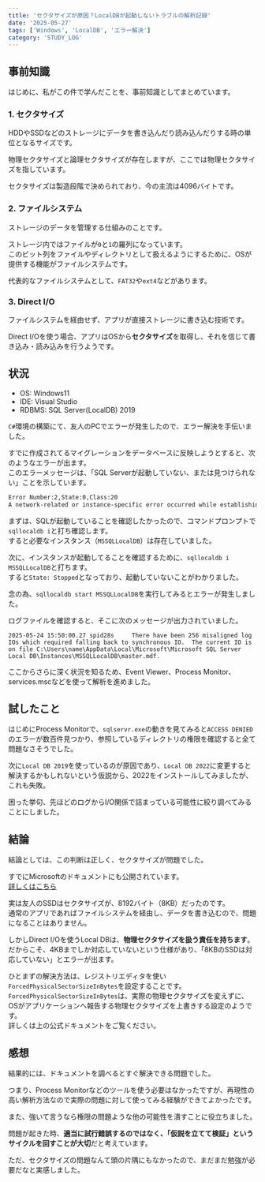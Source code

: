 ```yaml
---
title: 'セクタサイズが原因？LocalDBが起動しないトラブルの解析記録'
date: '2025-05-27'
tags: ['Windows', 'LocalDB', 'エラー解決']
category: 'STUDY_LOG'
---
```


## 事前知識

はじめに、私がこの件で学んだことを、事前知識としてまとめています。

### 1. セクタサイズ

HDDやSSDなどのストレージにデータを書き込んだり読み込んだりする時の単位となるサイズです。

物理セクタサイズと論理セクタサイズが存在しますが、ここでは物理セクタサイズを指しています。

セクタサイズは製造段階で決められており、今の主流は4096バイトです。

### 2. ファイルシステム

ストレージのデータを管理する仕組みのことです。

ストレージ内ではファイルが`0`と`1`の羅列になっています。  
このビット列をファイルやディレクトリとして扱えるようにするために、OSが提供する機能がファイルシステムです。

代表的なファイルシステムとして、`FAT32`や`ext4`などがあります。

### 3. Direct I/O

ファイルシステムを経由せず、アプリが直接ストレージに書き込む技術です。

Direct I/Oを使う場合、アプリはOSから**セクタサイズ**を取得し、それを信じて書き込み・読み込みを行うようです。

## 状況

- OS: Windows11
- IDE: Visual Studio
- RDBMS: SQL Server(LocalDB) 2019

`C#`環境の構築にて、友人のPCでエラーが発生したので、エラー解決を手伝いました。

すでに作成されてるマイグレーションをデータベースに反映しようとすると、次のようなエラーが出ます。  
このエラーメッセージは、「SQL Serverが起動していない、または見つけられない」ことを示しています。

```txt
Error Number:2,State:0,Class:20
A network-related or instance-specific error occurred while establishing a connection to SQL Server. The server was not found or was not accessible. Verify that the instance name is correct and that SQL Server is configured to allow remote connections. (provider: SQL Network Interfaces, error: 52 - Unable to locate a Local Database Runtime installation. Verify that SQL Server Express is properly installed and that the Local Database Runtime feature is enabled.)
```

まずは、SQLが起動していることを確認したかったので、コマンドプロンプトで`sqllocaldb i`と打ち確認します。  
すると必要なインスタンス（`MSSQLLocalDB`）は存在していました。

次に、インスタンスが起動してることを確認するために、`sqllocaldb i MSSQLLocalDB`と打ちます。  
すると`State: Stopped`となっており、起動していないことがわかりました。

念の為、`sqllocaldb start MSSQLLocalDB`を実行してみるとエラーが発生しました。

ログファイルを確認すると、そこに次のメッセージが出力されていました。

```log
2025-05-24 15:50:00.27 spid28s     There have been 256 misaligned log IOs which required falling back to synchronous IO.  The current IO is on file C:\Users\name\AppData\Local\Microsoft\Microsoft SQL Server Local DB\Instances\MSSQLLocalDB\master.mdf.
```

ここからさらに深く状況を知るため、Event Viewer、Process Monitor、services.mscなどを使って解析を進めました。

## 試したこと

はじめにProcess Monitorで、`sqlservr.exe`の動きを見てみると`ACCESS DENIED`のエラーが数百件見つかり、参照しているディレクトリの権限を確認すると全て問題なさそうでした。

次に`Local DB 2019`を使っているのが原因であり、`Local DB 2022`に変更すると解決するかもしれないという仮説から、2022をインストールしてみましたが、これも失敗。

困った挙句、先ほどのログからI/O関係で詰まっている可能性に絞り調べてみることにしました。

## 結論

結論としては、この判断は正しく、セクタサイズが問題でした。

すでにMicrosoftのドキュメントにも公開されています。  
[詳しくはこちら](https://learn.microsoft.com/ja-jp/troubleshoot/sql/database-engine/database-file-operations/troubleshoot-os-4kb-disk-sector-size?tabs=registry-editor)

実は友人のSSDはセクタサイズが、8192バイト（8KB）だったのです。  
通常のアプリであればファイルシステムを経由し、データを書き込むので、問題になることはありません。

しかしDirect I/Oを使うLocal DBは、**物理セクタサイズを扱う責任を持ちます**。  
だからこそ、4KBまでしか対応していないという仕様があり、「8KBのSSDは対応していない」とエラーが出ます。

ひとまずの解決方法は、レジストリエディタを使い`ForcedPhysicalSectorSizeInBytes`を設定することです。  
`ForcedPhysicalSectorSizeInBytes`は、実際の物理セクタサイズを変えずに、OSがアプリケーションへ報告する物理セクタサイズを上書きする設定のようです。  
詳しくは上の公式ドキュメントをご覧ください。

## 感想

結果的には、ドキュメントを調べるとすぐ解決できる問題でした。

つまり、Process Monitorなどのツールを使う必要はなかったですが、再現性の高い解析方法なので実際の問題に対して使ってみる経験ができてよかったです。

また、強いて言うなら権限の問題ような他の可能性を潰すことに役立ちました。

問題が起きた時、**適当に試行錯誤するのではなく、「仮説を立てて検証」というサイクルを回すことが大切**だと考えています。

ただ、セクタサイズの問題なんて頭の片隅にもなかったので、まだまだ勉強が必要だなと実感しました。
